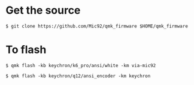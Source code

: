 # Get the source

```console
$ git clone https://github.com/Mic92/qmk_firmware $HOME/qmk_firmware
```

# To flash

```console
$ qmk flash -kb keychron/k6_pro/ansi/white -km via-mic92
```

```
$ qmk flash -kb keychron/q12/ansi_encoder -km keychron
```
